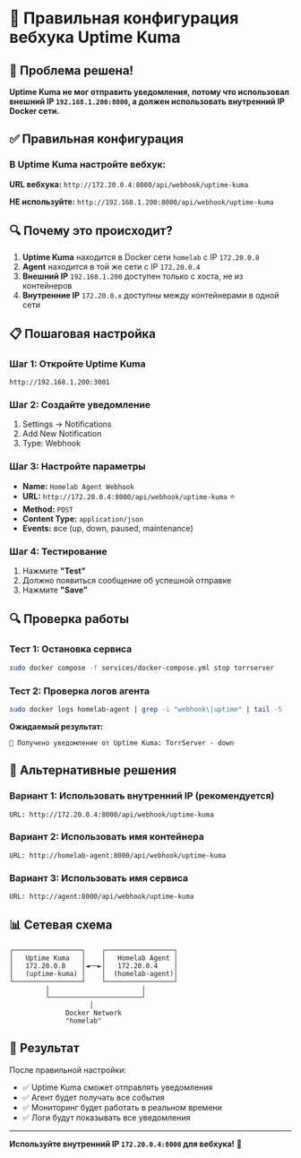 # 🔧 Правильная конфигурация вебхука Uptime Kuma

## 🎯 Проблема решена!

**Uptime Kuma не мог отправить уведомления, потому что использовал внешний IP `192.168.1.200:8000`, а должен использовать внутренний IP Docker сети.**

## ✅ Правильная конфигурация

### В Uptime Kuma настройте вебхук:

**URL вебхука:** `http://172.20.0.4:8000/api/webhook/uptime-kuma`

**НЕ используйте:** `http://192.168.1.200:8000/api/webhook/uptime-kuma`

## 🔍 Почему это происходит?

1. **Uptime Kuma** находится в Docker сети `homelab` с IP `172.20.0.8`
2. **Agent** находится в той же сети с IP `172.20.0.4`
3. **Внешний IP** `192.168.1.200` доступен только с хоста, не из контейнеров
4. **Внутренние IP** `172.20.0.x` доступны между контейнерами в одной сети

## 📋 Пошаговая настройка

### Шаг 1: Откройте Uptime Kuma
```
http://192.168.1.200:3001
```

### Шаг 2: Создайте уведомление
1. Settings → Notifications
2. Add New Notification
3. Type: Webhook

### Шаг 3: Настройте параметры
- **Name:** `Homelab Agent Webhook`
- **URL:** `http://172.20.0.4:8000/api/webhook/uptime-kuma` ⭐
- **Method:** `POST`
- **Content Type:** `application/json`
- **Events:** все (up, down, paused, maintenance)

### Шаг 4: Тестирование
1. Нажмите **"Test"**
2. Должно появиться сообщение об успешной отправке
3. Нажмите **"Save"**

## 🔍 Проверка работы

### Тест 1: Остановка сервиса
```bash
sudo docker compose -f services/docker-compose.yml stop torrserver
```

### Тест 2: Проверка логов агента
```bash
sudo docker logs homelab-agent | grep -i "webhook\|uptime" | tail -5
```

**Ожидаемый результат:**
```
🚨 Получено уведомление от Uptime Kuma: TorrServer - down
```

## 🚨 Альтернативные решения

### Вариант 1: Использовать внутренний IP (рекомендуется)
```
URL: http://172.20.0.4:8000/api/webhook/uptime-kuma
```

### Вариант 2: Использовать имя контейнера
```
URL: http://homelab-agent:8000/api/webhook/uptime-kuma
```

### Вариант 3: Использовать имя сервиса
```
URL: http://agent:8000/api/webhook/uptime-kuma
```

## 📊 Сетевая схема

```
┌─────────────────┐    ┌─────────────────┐
│   Uptime Kuma   │    │   Homelab Agent │
│   172.20.0.8    │◄──►│   172.20.0.4    │
│   (uptime-kuma) │    │  (homelab-agent)│
└─────────────────┘    └─────────────────┘
         │                       │
         └───────────────────────┘
                    │
              Docker Network
              "homelab"
```

## 🎯 Результат

После правильной настройки:
- ✅ Uptime Kuma сможет отправлять уведомления
- ✅ Агент будет получать все события
- ✅ Мониторинг будет работать в реальном времени
- ✅ Логи будут показывать все уведомления

---

**Используйте внутренний IP `172.20.0.4:8000` для вебхука!** 🚀
